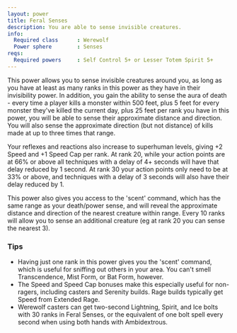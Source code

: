 ```yaml
---
layout: power
title: Feral Senses
description: You are able to sense invisible creatures.
info:
  Required class      : Werewolf
  Power sphere        : Senses
reqs:
  Required powers     : Self Control 5+ or Lesser Totem Spirit 5+
---
```


This power allows you to sense invisible creatures around you, as long as you
have at least as many ranks in this power as they have in their invisibility
power.  In addition, you gain the ability to sense the aura of death - every
time a player kills a monster within 500 feet, plus 5 feet for every monster
they've killed the current day, plus 25 feet per rank you have in this power,
you will be able to sense their approximate distance and direction.  You will
also sense the approximate direction (but not distance) of kills made at up
to three times that range.

Your reflexes and reactions also increase to superhuman levels, giving +2 Speed
and +1 Speed Cap per rank.  At rank 20, while your action points are at 66% or
above all techniques with a delay of 4+ seconds will have that delay reduced by
1 second.  At rank 30 your action points only need to be at 33% or above, and
techniques with a delay of 3 seconds will also have their delay reduced by 1.

This power also gives you access to the 'scent' command, which has the same
range as your death/power sense, and will reveal the approximate distance and
direction of the nearest creature within range.  Every 10 ranks will allow you
to sense an additional creature (eg at rank 20 you can sense the nearest 3).

### Tips

- Having just one rank in this power gives you the 'scent' command, which is useful for sniffing out others in your area. You can't smell Transcendence, Mist Form, or Bat Form, however.
- The Speed and Speed Cap bonuses make this especially useful for non-ragers, including casters and Serenity builds. Rage builds typically get Speed from Extended Rage.
- Werewolf casters can get two-second Lightning, Spirit, and Ice bolts with 30 ranks in Feral Senses, or the equivalent of one bolt spell every second when using both hands with Ambidextrous.
